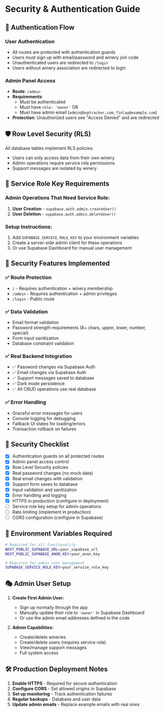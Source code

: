 # Security & Authentication Guide

## 🔐 Authentication Flow

### User Authentication
- All routes are protected with authentication guards
- Users must sign up with email/password and winery join code
- Unauthenticated users are redirected to `/login`
- Users without winery association are redirected to login

### Admin Panel Access
- **Route**: `/admin`
- **Requirements**: 
  - Must be authenticated
  - Must have `role: 'owner'` OR
  - Must have admin email (`admin@boptracker.com`, `finlay@example.com`)
- **Protection**: Unauthorized users see "Access Denied" and are redirected

## 🛡️ Row Level Security (RLS)

All database tables implement RLS policies:
- Users can only access data from their own winery
- Admin operations require service role permissions
- Support messages are isolated by winery

## 🔑 Service Role Key Requirements

### Admin Operations That Need Service Role:
1. **User Creation** - `supabase.auth.admin.createUser()`
2. **User Deletion** - `supabase.auth.admin.deleteUser()`

### Setup Instructions:
1. Add `SUPABASE_SERVICE_ROLE_KEY` to your environment variables
2. Create a server-side admin client for these operations
3. Or use Supabase Dashboard for manual user management

## 🎯 Security Features Implemented

### ✅ Route Protection
- `/` - Requires authentication + winery membership
- `/admin` - Requires authentication + admin privileges
- `/login` - Public route

### ✅ Data Validation
- Email format validation
- Password strength requirements (8+ chars, upper, lower, number, special)
- Form input sanitization
- Database constraint validation

### ✅ Real Backend Integration
- ✅ Password changes via Supabase Auth
- ✅ Email changes via Supabase Auth  
- ✅ Support messages saved to database
- ✅ Dark mode persistence
- ✅ All CRUD operations use real database

### ✅ Error Handling
- Graceful error messages for users
- Console logging for debugging
- Fallback UI states for loading/errors
- Transaction rollback on failures

## 🚨 Security Checklist

- [x] Authentication guards on all protected routes
- [x] Admin panel access control
- [x] Row Level Security policies
- [x] Real password changes (no mock data)
- [x] Real email changes with validation
- [x] Support form saves to database
- [x] Input validation and sanitization
- [x] Error handling and logging
- [x] HTTPS in production (configure in deployment)
- [ ] Service role key setup for admin operations
- [ ] Rate limiting (implement in production)
- [ ] CORS configuration (configure in Supabase)

## 🔧 Environment Variables Required

```bash
# Required for all functionality
NEXT_PUBLIC_SUPABASE_URL=your_supabase_url
NEXT_PUBLIC_SUPABASE_ANON_KEY=your_anon_key

# Required for admin user management
SUPABASE_SERVICE_ROLE_KEY=your_service_role_key
```

## 🎭 Admin User Setup

1. **Create First Admin User:**
   - Sign up normally through the app
   - Manually update their role to `'owner'` in Supabase Dashboard
   - Or use the admin email addresses defined in the code

2. **Admin Capabilities:**
   - Create/delete wineries
   - Create/delete users (requires service role)
   - View/manage support messages
   - Full system access

## 🛠️ Production Deployment Notes

1. **Enable HTTPS** - Required for secure authentication
2. **Configure CORS** - Set allowed origins in Supabase
3. **Set up monitoring** - Track authentication failures
4. **Regular backups** - Database and user data
5. **Update admin emails** - Replace example emails with real ones 